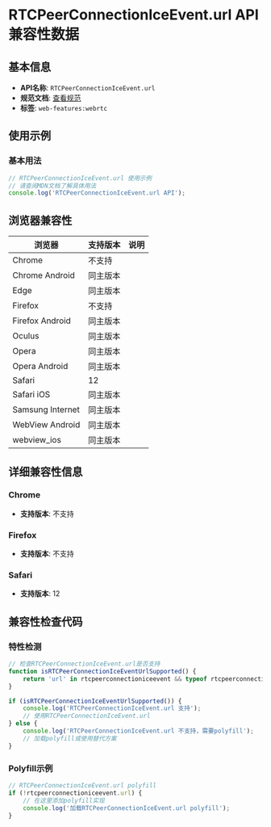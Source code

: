 # RTCPeerConnectionIceEvent.url API 兼容性数据

## 基本信息

- **API名称**: `RTCPeerConnectionIceEvent.url`
- **规范文档**: [查看规范](https://w3c.github.io/webrtc-pc/#dom-rtcpeerconnectioniceevent-url)
- **标签**: `web-features:webrtc`

## 使用示例

### 基本用法

```javascript
// RTCPeerConnectionIceEvent.url 使用示例
// 请查阅MDN文档了解具体用法
console.log('RTCPeerConnectionIceEvent.url API');
```

## 浏览器兼容性

| 浏览器 | 支持版本 | 说明 |
|--------|----------|------|
| Chrome | 不支持 |  |
| Chrome Android | 同主版本 |  |
| Edge | 同主版本 |  |
| Firefox | 不支持 |  |
| Firefox Android | 同主版本 |  |
| Oculus | 同主版本 |  |
| Opera | 同主版本 |  |
| Opera Android | 同主版本 |  |
| Safari | 12 |  |
| Safari iOS | 同主版本 |  |
| Samsung Internet | 同主版本 |  |
| WebView Android | 同主版本 |  |
| webview_ios | 同主版本 |  |

## 详细兼容性信息

### Chrome

- **支持版本**: 不支持

### Firefox

- **支持版本**: 不支持

### Safari

- **支持版本**: 12

## 兼容性检查代码

### 特性检测

```javascript
// 检查RTCPeerConnectionIceEvent.url是否支持
function isRTCPeerConnectionIceEventUrlSupported() {
    return 'url' in rtcpeerconnectioniceevent && typeof rtcpeerconnectioniceevent.url === 'function';
}

if (isRTCPeerConnectionIceEventUrlSupported()) {
    console.log('RTCPeerConnectionIceEvent.url 支持');
    // 使用RTCPeerConnectionIceEvent.url
} else {
    console.log('RTCPeerConnectionIceEvent.url 不支持，需要polyfill');
    // 加载polyfill或使用替代方案
}
```

### Polyfill示例

```javascript
// RTCPeerConnectionIceEvent.url polyfill
if (!rtcpeerconnectioniceevent.url) {
    // 在这里添加polyfill实现
    console.log('加载RTCPeerConnectionIceEvent.url polyfill');
}
```

